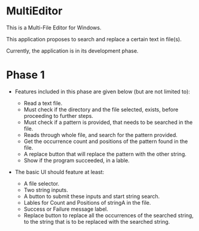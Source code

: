 # MultiEditor
This is a Multi-File Editor for Windows.

This application proposes to search and replace a certain text in file(s).

Currently, the application is in its development phase.

# Phase 1

- Features included in this phase are given below (but are not limited to):
  - Read a text file.
  - Must check if the directory and the file selected, exists, before proceeding to further steps.
  - Must check if a pattern is provided, that needs to be searched in the file.
  - Reads through whole file, and search for the pattern provided.
  - Get the occurrence count and positions of the pattern found in the file.
  - A replace button that will replace the pattern with the other string.
  - Show if the program succeeded, in a lable.


- The basic UI should feature at least:
  - A file selector.
  - Two string inputs.
  - A button to submit these inputs and start string search.
  - Lables for Count and Positions of stringA in the file.
  - Success or Failure message label.
  - Replace button to replace all the occurrences of the searched string, to the string that is to be replaced with the searched string.